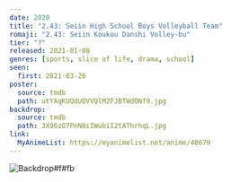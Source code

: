 ```yaml
---
date: 2020
title: "2.43: Seiin High School Boys Volleyball Team"
romaji: "2.43: Seiin Koukou Danshi Volley-bu"
tier: "?"
released: 2021-01-08
genres: [sports, slice of life, drama, school]
seen:
  first: 2021-03-26
poster:
  source: tmdb
  path: utYAqKUQdUOVVQlM2FJBTWdONf9.jpg
backdrop:
  source: tmdb
  path: 3X96zO7PnN0iIWubiI2tAThrhqL.jpg
link:
  MyAnimeList: https://myanimelist.net/anime/40679
---
```


![Backdrop#f#fb](https://image.tmdb.org/t/p/w1280/jQSrkLbUtWV3u02MwSfNS43vJEf.jpg "Source: TMDB")
